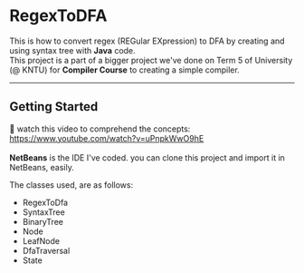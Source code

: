 # RegexToDFA

This is how to convert regex (REGular EXpression) to DFA by creating and using syntax tree with **Java** code.<br>
This project is a part of a bigger project we've done on Term 5 of University (@ KNTU) for **Compiler Course** to creating a simple compiler. 
<hr>

## Getting Started
:red_circle: watch this video to comprehend the concepts: https://www.youtube.com/watch?v=uPnpkWwO9hE<br><br>
**NetBeans** is the IDE I've coded. you can clone this project and import it in NetBeans, easily.<br>

The classes used, are as follows:
- RegexToDfa
- SyntaxTree
- BinaryTree
- Node
- LeafNode
- DfaTraversal
- State


